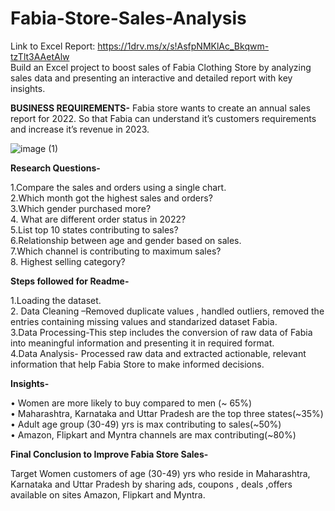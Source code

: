 # Fabia-Store-Sales-Analysis

Link to Excel Report: https://1drv.ms/x/s!AsfpNMKlAc_Bkqwm-tzTlt3AAetAlw</br>
Build an Excel project to boost sales of Fabia Clothing Store by analyzing sales data  and presenting an interactive and detailed report with key insights.

**BUSINESS REQUIREMENTS-**
Fabia store wants to create an annual sales report for 2022. So that Fabia can understand it’s customers requirements and increase it’s revenue in 2023.

![image (1)](https://github.com/harshitah2s4/Fabia-Store-Sales-Analysis/assets/101599002/a7916a59-8f89-4190-ba1d-3d55eb2554af)

**Research Questions-**

1.Compare the sales and orders using a single chart.</br>
2.Which month got the highest sales and orders?</br>
3.Which gender purchased more?</br>
4. What are different order status in 2022?</br>
5.List top 10 states contributing to sales?</br>
6.Relationship between age and gender based on sales.</br>
7.Which channel is contributing to maximum sales?</br>
8. Highest selling category?</br>

**Steps followed for Readme-**

1.Loading the dataset.</br>
2. Data Cleaning –Removed duplicate values , handled outliers, removed the entries containing missing values and standarized dataset Fabia.</br>
3.Data Processing-This step includes the conversion of raw data of Fabia into meaningful information and presenting it in required format.</br>
4.Data Analysis- Processed raw data and extracted actionable, relevant information that help Fabia Store to make informed decisions.</br>

**Insights-**

•	Women are more likely to buy  compared to men (~ 65%)</br>
•	Maharashtra, Karnataka and Uttar Pradesh are the top three states(~35%)</br>
•	Adult age group (30-49) yrs  is max contributing to sales(~50%)</br>
•	Amazon, Flipkart and Myntra channels are max contributing(~80%)</br>

**Final Conclusion to Improve Fabia Store Sales-**

Target Women customers of age (30-49) yrs who reside in Maharashtra, Karnataka and Uttar Pradesh by sharing ads, coupons , deals ,offers available on sites Amazon, Flipkart and Myntra.

